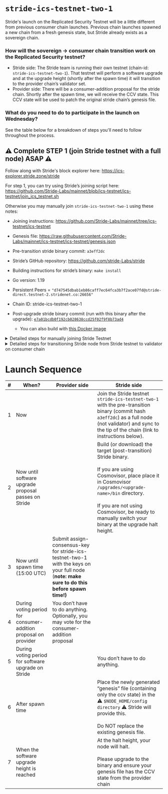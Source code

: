 # `stride-ics-testnet-two-1`

Stride's launch on the Replicated Security Testnet will be a little different from previous consumer chain launches. Previous chain launches spawned a new chain from a fresh genesis state, but Stride already exists as a sovereign chain.

### How will the sovereign -> consumer chain transition work on the Replicated Security testnet?

* Stride side: The Stride team is running their own testnet (chain-id: `stride-ics-testnet-two-1`). That testnet will perform a software upgrade and at the upgrade height (shortly after the spawn time) it will transition to the provider chain’s validator set.
* Provider side: There will be a consumer-addition proposal for the stride chain. Shortly after the spawn time, we will receive the CCV state. This CCV state will be used to patch the original stride chain’s genesis file.

### What do you need to do to participate in the launch on Wednesday?
See the table below for a breakdown of steps you'll need to follow throughout the process. 

## ⚠️  Complete STEP 1 (join Stride testnet with a full node) ASAP ⚠️
Follow along with Stride's block explorer here: https://ics-explorer.stride.zone/stride 

For step 1, you can try using Stride’s joining script here: https://github.com/Stride-Labs/mainnet/blob/ics-testnet/ics-testnet/join_ics_testnet.sh 

Otherwise you may manually join `stride-ics-testnet-two-1` using these notes:
* Joining instructions: https://github.com/Stride-Labs/mainnet/tree/ics-testnet/ics-testnet
* Genesis file: https://raw.githubusercontent.com/Stride-Labs/mainnet/ics-testnet/ics-testnet/genesis.json
* Pre-transition stride binary commit: `a3eff2dc`
* Stride’s GitHub repository: https://github.com/stride-Labs/stride
* Building instructions for stride’s binary: `make install`
* Go version: 1.19
* Persistent Peers = `"d747545dbab1eb86caff7ec64fca3b7f2ace07fd@stride-direct.testnet-2.stridenet.co:26656"`

* Chain ID: stride-ics-testnet-two-1
* Post-upgrade stride binary commit (run with this binary after the upgrade): [`e7a01bcdb0f192cb028638ccd25f02f9f8b73ad4`](https://github.com/Stride-Labs/stride/commit/e7a01bcdb0f192cb028638ccd25f02f9f8b73ad4)
  * You can also build with [this Docker image](https://hub.docker.com/layers/stridelabs/ics-testnet/stride/images/sha256-3268198b39fa9e3b6107f352f49d28c5c78939e1147370b166f848dbd112186e?context=repo)
 
<details><summary>Detailed steps for manually joining Stride Testnet</summary>
<br>
 
 _Courtesy of Stakecito_

```sh
git clone https://github.com/Stride-Labs/stride.git
cd stride
git checkout a3eff2dc
make install
strided init stride-node --chain-id stride-ics-testnet-two-1

# Grab the genesis file
curl -L https://raw.githubusercontent.com/Stride-Labs/mainnet/ics-testnet/ics-testnet/genesis.json -o $HOME/.stride/config/genesis.json
```

* Start stride node, node should start catching up
* Node will panic at UPGRADE_HEIGHT_TBD
* Stop the node

</details>

<details><summary>Detailed steps for transitioning Stride node from Stride testnet to validator on consumer chain</summary>
<br>

_Thanks to Bosco from Silk Nodes_

Download v11 Binary
```sh
cd stride
git pull
git checkout e7a01bcdb0f192cb028638ccd25f02f9f8b73ad4
make install

#Should be v11
strided version
```

Make directories in cosmovisor and copy binaries
```
mkdir -p $HOME/.stride/cosmovisor/upgrades/v11/bin/
cp $HOME/go/bin/strided $HOME/.stride/cosmovisor/upgrades/v11/bin/
```

Download new Sovereign genesis
```
mkdir -p $NODE_HOME/config/
wget -O $NODE_HOME/config/ccv.json URL_TBD_PENDING_SPAWN_TIME
```

Restart the Service
```
sudo service stride restart && journalctl -u stride -f -o cat
```

</details>

# Launch Sequence

| # | When? | Provider side | Stride side |
| -- | --- | ----- | ---- |
| 1 | Now | | Join the Stride testnet `stride-ics-testnet-two-1` with the pre-transition binary (commit hash `a3eff2dc`) as a full node (not validator) and sync to the tip of the chain (link to instructions below). |
| 2 | Now until software upgrade proposal passes on Stride | | Build (or download) the target (post-transition) Stride binary. <br><br>If you are using Cosmovisor, place place it in Cosmovisor `/upgrades/<upgrade-name>/bin` directory.<br><br>If you are not using Cosmovisor, be ready to manually switch your binary at the upgrade halt height. |
| 3 | Now until spawn time (15:00 UTC) | Submit assign-consensus-key for stride-ics-testnet-two-1 with the keys on your full node (**note: make sure to do this before spawn time!)** | |
| 4 | During voting period for  consumer-addition proposal on provider | You don’t have to do anything. Optionally, you may vote for the consumer-addition proposal | |
| 5 | During voting period for software upgrade on Stride | | You don’t have to do anything. |
| 6 | After spawn time | | Place the newly generated “genesis” file (containing only the ccv state) in the ⚠️ `$NODE_HOME/config directory` ⚠️ Stride will provide this.<br><br>Do NOT replace the existing genesis file. |
| 7 | When the software upgrade height is reached | | At the halt height, your node will halt.<br><br>Please upgrade to the  binary and ensure your genesis file has the CCV state from the provider chain |
